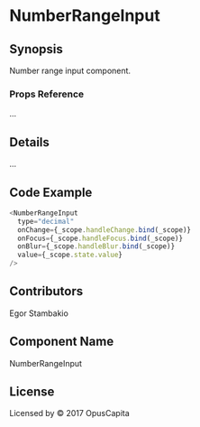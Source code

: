 # NumberRangeInput

## Synopsis

Number range input component.

### Props Reference

...

## Details

...

## Code Example

```js
<NumberRangeInput
  type="decimal"
  onChange={_scope.handleChange.bind(_scope)}
  onFocus={_scope.handleFocus.bind(_scope)}
  onBlur={_scope.handleBlur.bind(_scope)}
  value={_scope.state.value}
/>
```

## Contributors

Egor Stambakio

## Component Name

NumberRangeInput

## License

Licensed by © 2017 OpusCapita
